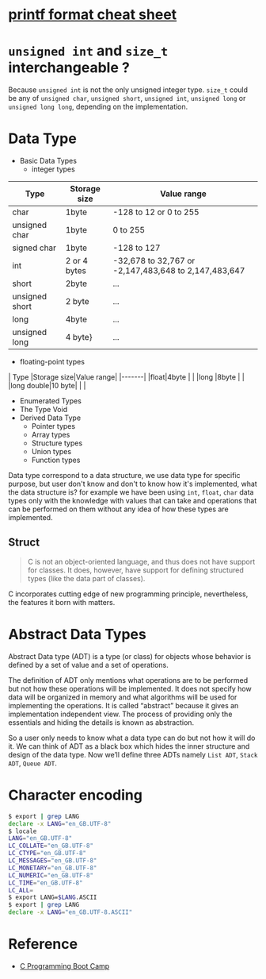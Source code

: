 # [printf format cheat sheet](https://alvinalexander.com/programming/printf-format-cheat-sheet)

# `unsigned int` and `size_t` interchangeable ?
Because `unsigned int` is not the only unsigned integer type. `size_t` could be any of `unsigned char`, `unsigned short`, `unsigned int`, `unsigned long` or `unsigned long long`, depending on the implementation.

# Data Type
* Basic Data Types
  * integer types

| Type |Storage size|Value range|
|-------|--------|------|
|char|1byte|-128 to 12 or 0 to 255|
|unsigned char| 1byte| 0 to 255|
|signed char| 1byte| -128 to 127|
|int |2 or 4 bytes| -32,678 to 32,767 or  -2,147,483,648 to 2,147,483,647|
|short|2byte|...|
|unsigned short| 2 byte| ...|
|long|4byte|...|
|unsigned long|4 byte}|  ...|

  * floating-point types

| Type |Storage size|Value range|
|-------|
|float|4byte |  |
|long |8byte | |
|long double|10 byte| | |
* Enumerated Types
* The Type Void
* Derived Data Type
  * Pointer types
  * Array types
  * Structure types
  * Union types
  * Function types

Data type correspond to a data structure, we use data type for specific purpose, but user don't know and don't to know how it's implemented, what the data structure is? for example we have been using `int`, `float`, `char` data types only with the knowledge with values that can take and operations that can be performed on them without any idea of how these types are implemented.

## Struct
> C is not an object-oriented language, and thus does not have support for classes. It does, however, have support for defining structured types (like the data part of classes).

C incorporates cutting edge of new programming principle, nevertheless, the features it born with matters.

[](https://www.cs.swarthmore.edu/~newhall/cs31/resources/C-structs_pointers.php)

# Abstract Data Types
Abstract Data type (ADT) is a type (or class) for objects whose behavior is defined by a set of value and a set of operations.

The definition of ADT only mentions what operations are to be performed but not how these operations will be implemented. It does not specify how data will be organized in memory and what algorithms will be used for implementing the operations. It is called “abstract” because it gives an implementation independent view. The process of providing only the essentials and hiding the details is known as abstraction.

So a user only needs to know what a data type can do but not how it will do it. We can think of ADT as a black box which hides the inner structure and design of the data type. Now we’ll define three ADTs namely `List ADT`, `Stack ADT`, `Queue ADT`.

# Character encoding
```sh
$ export | grep LANG
declare -x LANG="en_GB.UTF-8"
$ locale
LANG="en_GB.UTF-8"
LC_COLLATE="en_GB.UTF-8"
LC_CTYPE="en_GB.UTF-8"
LC_MESSAGES="en_GB.UTF-8"
LC_MONETARY="en_GB.UTF-8"
LC_NUMERIC="en_GB.UTF-8"
LC_TIME="en_GB.UTF-8"
LC_ALL=
$ export LANG=$LANG.ASCII
$ export | grep LANG
declare -x LANG="en_GB.UTF-8.ASCII"

```
# Reference
* [C Programming Boot Camp](https://www.gribblelab.org/CBootCamp/)
